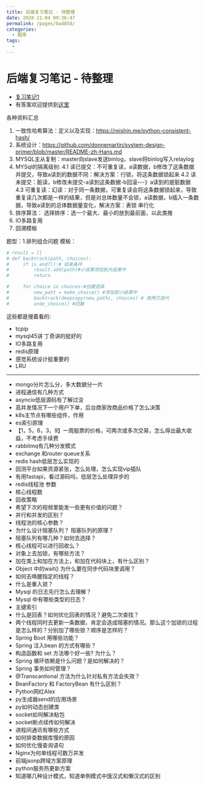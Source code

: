 ```yaml
---
title: 后端复习笔记 - 待整理
date: 2020-11-04 09:36:47
permalink: /pages/ba4858/
categories:
  - 题库
tags:
  - 
---
```


# 后端复习笔记 - 待整理

* [复习笔记1](https://anguswg.github.io/AngusWG/pages/626841/)
* 有答案欢迎提供到[这里](https://t.me/joinchat/NV4xIhmoUTl6UIeB9--IlA)

各种资料汇总

1. 一致性哈希算法：定义以及实现：<https://reishin.me/python-consistent-hash/>
2. 系统设计：<https://github.com/donnemartin/system-design-primer/blob/master/README-zh-Hans.md>
3. MYSQL主从复制：master向slave发送binlog，slave将binlog写入relaylog
4. MYSql的隔离级别:
  4.1 读已提交：不可重复读，a读数据，b修改了这条数据并提交，导致a读到的数据不同：解决方案：行锁，将这条数据锁起来
  4.2 读未提交：脏读，b修改未提交-a读到这条数据-b回滚---》a读到的是脏数据
  4.3 可重复读：幻读：对于同一条数据，可重复读会将这条数据锁起来，导致重复读几次都是一样的结果，但是对总体数量不会锁，a读数据，b插入一条数据，导致a读到的总体数据量变化，解决方案：表锁
串行化
5. 排序算法：
选择排序：选一个最大、最小的放到最前面，以此类推
6. IO多路复用
7. 回溯模板

题型：1.排列组合问题
模板：

```python
# result = []
# def backtrack(path, choices):
#     if is_end?():# 结束条件
#         result.add(path)#小结果添加到大结果中
#         return

#     for choice in choices:#创建选择
#         new_paht = make_choice() #添加到小结果中
#         backtrack(deepcopy(new_path), choices) # 用拷贝迭代
#         undo_choice() #回撤
```

这些都是搜着看的:

* tcpip
* mysql45讲 丁奇讲的挺好的
* IO多路复用
* redis原理
* 感觉系统设计挺重要的
* LRU

---

* mongo分片怎么分，多大数据分一片
* 进程通信有几种方式
* asyncio低层源码有了解过没
* 高并发情况下一个用户下单，后台商家改商品价格了怎么决策
* k8s主节点有哪些组件，作用
* es索引原理
* 【1，5，6，3，9】一周股票的价格，可两次或多次交易，怎么得出最大收益，不考虑手续费
* rabbitmq有几种分发模式
* exchange 和router queue关系
* redis hash低层怎么实现的
* 回测平台如果资源紧张，怎么处理，怎么实现vip插队
* 有用fastapi，看过源码吗，低层怎么处理异步的
* redis线程池 参数
* 核心线程数
* 回收策略
* 希望下次的视频里能发一些更有价值的问题？
* 并行和并发的区别？
* 线程池的核心参数？
* 为什么设计阻塞队列？ 阻塞队列的原理？
* 阻塞队列有哪几种？如何去选择？
* 核心线程可以进行回收么？
* 对象上去加锁，有哪些方法？
* 加在类上和加在方法上，和加在代码块上，有什么区别？
* Object 中的wait() 为什么要在同步代码块里调用？
* 如何去唤醒指定的线程？
* 什么是重入锁？
* Mysql 的日志先行怎么去理解？
* Mysql 中有哪些类型的日志？
* 主键索引
* 什么是回表？如何优化回表的情况？避免二次查找？
* 两个线程同时去更新一条数据，肯定会造成阻塞的情况。那么这个加锁的过程是怎么样的？分别加了哪些锁？顺序是怎样的？
* Spring Boot 用哪些功能？
* Spring 注入bean 的方式有哪些？
* 构造函数和 set 方法哪个好一些? 为什么？
* Spring 循环依赖是什么问题？是如何解决的？
* Spring 事务如何管理？
* @Transcantional 方法为什么针对私有方法会失效？
* BeanFactory 和 FactoryBean 有什么区别？
* Python网红Alex
* py生成器send的应用场景
* py如何动态创建类
* socket如何解决粘包
* socket断点续传如何解决
* 进程间通讯有哪些方式
* 如何排查数据库慢的原因
* 如何优化慢查询语句
* Nginx为何单线程可数万并发
* 前端jsonp跨域方案原理
* python服务热更新方案
* 知道哪几种设计模式，知道单例模式中饿汉式和懒汉式的区别
